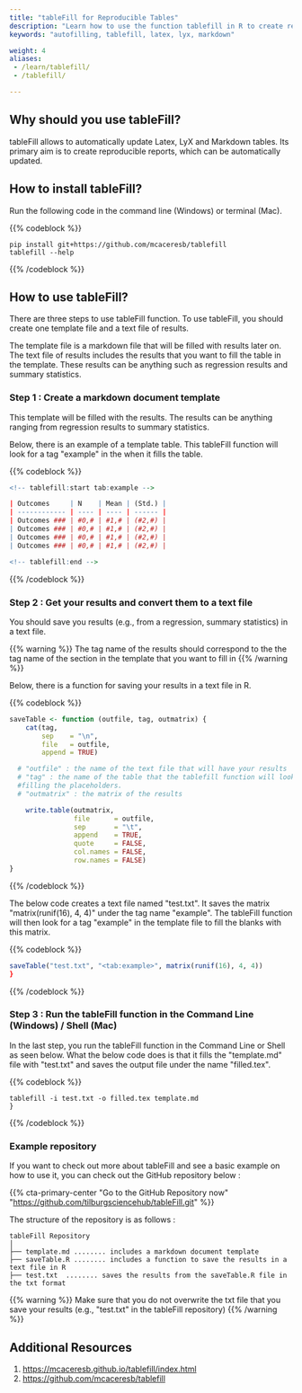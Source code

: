 ```yaml
---
title: "tableFill for Reproducible Tables"
description: "Learn how to use the function tablefill in R to create reproducible tables and autofill values."
keywords: "autofilling, tablefill, latex, lyx, markdown"

weight: 4
aliases:
 - /learn/tablefill/
 - /tablefill/

---
```


## Why should you use tableFill?

tableFill allows to automatically update Latex, LyX and Markdown tables. Its primary aim is to create reproducible reports, which can be automatically updated.

## How to install tableFill?
Run the following code in the command line (Windows) or terminal (Mac).

{{% codeblock %}}
```shell script
pip install git+https://github.com/mcaceresb/tablefill
tablefill --help
```
{{% /codeblock %}}

## How to use tableFill?
There are three steps to use tableFill function. To use tableFill, you should create one template file and a text file of results.

The template file is a markdown file that will be filled with results later on. The text file of results includes the results that you want to fill the table in the template. These results can be anything such as regression results and summary statistics.

### Step 1 : Create a markdown document template
This template will be filled with the results. The results can be anything ranging from regression results to summary statistics.

Below, there is an example of a template table. This tableFill function will look for a tag  "example" in the  when it fills the table.

{{% codeblock %}}
```R
<!-- tablefill:start tab:example -->

| Outcomes     | N    | Mean | (Std.) |
| ------------ | ---- | ---- | ------ |
| Outcomes ### | #0,# | #1,# | (#2,#) |
| Outcomes ### | #0,# | #1,# | (#2,#) |
| Outcomes ### | #0,# | #1,# | (#2,#) |
| Outcomes ### | #0,# | #1,# | (#2,#) |

<!-- tablefill:end -->
```
{{% /codeblock %}}



### Step 2 : Get your results and convert them to a text file
You should save you results (e.g., from a regression, summary statistics) in a text file.

{{% warning %}}
The tag name of the results should correspond to the the tag name of the section in the template that you want to fill in
{{% /warning %}}



Below, there is a function for saving your results in a text file in R.


{{% codeblock %}}
```R
saveTable <- function (outfile, tag, outmatrix) {
    cat(tag,
        sep    = "\n",
        file   = outfile,
        append = TRUE)

  # "outfile" : the name of the text file that will have your results
  # "tag" : the name of the table that the tablefill function will look for when
  #filling the placeholders.
  # "outmatrix" : the matrix of the results

    write.table(outmatrix,
                file      = outfile,
                sep       = "\t",
                append    = TRUE,
                quote     = FALSE,
                col.names = FALSE,
                row.names = FALSE)
}
```
{{% /codeblock %}}

The below code creates a text file named "test.txt". It saves the matrix "matrix(runif(16), 4, 4)" under the tag name "example". The tableFill function will then look for a tag "example" in the template file to fill the blanks with this matrix.

{{% codeblock %}}
```R
saveTable("test.txt", "<tab:example>", matrix(runif(16), 4, 4))
}
```
{{% /codeblock %}}

### Step 3 : Run the tableFill function in the Command Line (Windows) / Shell (Mac)
In the last step, you run the tableFill function in the Command Line or Shell as seen below. What the below code does is that it fills the "template.md" file with "test.txt" and saves the output file under the name "filled.tex".

{{% codeblock %}}
```Shell
tablefill -i test.txt -o filled.tex template.md
}
```
{{% /codeblock %}}



### Example repository

If you want to check out more about tableFill and see a basic example on how to use it, you can check out the GitHub repository below :

{{% cta-primary-center "Go to the GitHub Repository now" "https://github.com/tilburgsciencehub/tableFill.git" %}}

The structure of the repository is as follows :
```text
tableFill Repository
│
├── template.md ........ includes a markdown document template
├── saveTable.R ........ includes a function to save the results in a text file in R
├── test.txt  ........ saves the results from the saveTable.R file in the txt format
```
{{% warning %}}
Make sure that you do not overwrite the txt file that you save your results (e.g., "test.txt" in the tableFill repository)
{{% /warning %}}


## Additional Resources  
1. https://mcaceresb.github.io/tablefill/index.html
2. https://github.com/mcaceresb/tablefill
